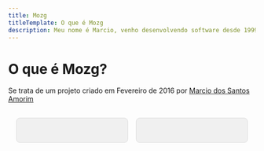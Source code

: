 ```yaml
---
title: Mozg
titleTemplate: O que é Mozg
description: Meu nome é Marcio, venho desenvolvendo software desde 1999, estou sempre me mantendo atualizado a fim de adotar as melhores práticas e oferecer um excelente serviço prezando por desenvolver tecnologia que agreguem valor, automação e lucratividade.
---
```


# O que é Mozg?

Se trata de um projeto criado em Fevereiro de 2016 por <a href="https://mozg.com.br/jekyll/curriculum.pdf">Marcio dos Santos Amorim</a>

<style>
  .container-grid {
    /* background-color:red; */
    display: grid; /* Define o container como um grid */
    grid-template-columns: repeat(
      auto-fit,
      minmax(150px, 1fr)
    ); /* Configura colunas responsivas */
    gap: 16px; /* Espaçamento entre os elementos */
    padding: 16px; /* Espaçamento interno do container */
  }  

  .item-grid {
    background-color: #f0f0f0; /* Cor de fundo dos itens */
    border: 1px solid #ddd; /* Borda opcional */
    padding: 16px; /* Espaçamento interno dos itens */
    border-radius: 8px; /* Bordas arredondadas */
    display: flex; /* Define Flexbox no item */
    align-items: center; /* Centraliza verticalmente */
    justify-content: center; /* Centraliza horizontalmente */
    text-align: center; /* Alinhamento do texto */
  }

  .item-grid iframe {
    max-width: 100%; /* Limita a largura do iframe para não ultrapassar o contêiner */
    /* height: auto; Ajusta a altura proporcionalmente */
    /* display: block; Remove qualquer espaçamento extra ao redor do iframe */
  }
</style>

<script setup>
import { VPTeamMembers } from 'vitepress/theme'

const members = [
  {
    avatar: 'https://www.github.com/mozgbrasil.png',
    name: 'Marcio',
    title: '@mozgbrasil',
    links: [
      { icon: 'github', link: 'https://github.com/mozgbrasil' },
      { icon: 'twitter', link: 'https://twitter.com/mozgbrasil' },
       { icon: 'linkedin', link: 'https://br.linkedin.com/in/mozgbrasil?trk=profile-badge' },
    ]
  },
 
]
</script>

<div class="container-grid">
  <div class="item-grid">
    <VPTeamMembers size="small" :members="members" />
  </div>
  <div class="item-grid">
    <div
      class="badge-base LI-profile-badge"
      data-locale="pt_BR"
      data-size="medium"
      data-theme="light"
      data-type="VERTICAL"
      data-vanity="mozgbrasil"
      data-version="v1"
    >
     &nbsp;
    </div>
  </div>
</div>
